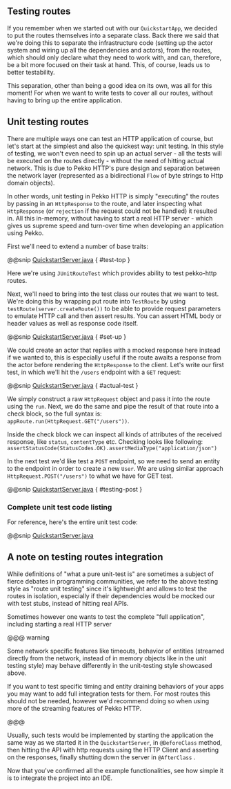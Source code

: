 Testing routes
--------------

If you remember when we started out with our `QuickstartApp`, we decided to put the routes themselves into a separate class. Back there we said that we're doing this to separate the infrastructure code (setting up the actor system and wiring up all the dependencies and actors), from the routes, which should only declare what they need to work with, and can, therefore, be a bit more focused on their task at hand. This, of course, leads us to better testability.

This separation, other than being a good idea on its own, was all for this moment! For when we want to write tests to cover all our routes, without having to bring up the entire application. 

## Unit testing routes

There are multiple ways one can test an HTTP application of course, but let's start at the simplest and also the quickest way: unit testing. In this style of testing, we won't even need to spin up an actual server - all the tests will be executed on the routes directly - without the need of hitting actual network. This is due to Pekko HTTP's pure design and separation between the network layer (represented as a bidirectional `Flow` of byte strings to Http domain objects).

In other words, unit testing in Pekko HTTP is simply "executing" the routes by passing in an `HttpResponse` to the route, and later inspecting what `HttpResponse` (or `rejection` if the request could not be handled) it resulted in. All this in-memory, without having to start a real HTTP server - which gives us supreme speed and turn-over time when developing an application using Pekko.

First we'll need to extend a number of base traits:

@@snip [QuickstartServer.java]($g8srctest$/java/$package$/UserRoutesTest.java) { #test-top }

Here we're using `JUnitRouteTest` which provides ability to test pekko-http routes.

Next, we'll need to bring into the test class our routes that we want to test. We're doing this by wrapping put route into `TestRoute` by using `testRoute(server.createRoute())` to be able to provide request parameters to emulate HTTP call and then assert results. You can assert HTML body or header values as well as response code itself.

@@snip [QuickstartServer.java]($g8srctest$/java/$package$/UserRoutesTest.java) { #set-up }

We could create an actor that replies with a mocked response here instead if we wanted to, this is especially useful if
the route awaits a response from the actor before rendering the `HttpResponse` to the client. 
Let's write our first test, in which we'll hit the `/users` endpoint with a `GET` request:

@@snip [QuickstartServer.java]($g8srctest$/java/$package$/UserRoutesTest.java) { #actual-test }

We simply construct a raw `HttpRequest` object and pass it into the route using the `run`.
Next, we do the same and pipe the result of that route into a check block, so the full syntax is:
`appRoute.run(HttpRequest.GET("/users"))`.

Inside the check block we can inspect all kinds of attributes of the received response, like `status`, `contentType` etc.
Checking looks like following: `assertStatusCode(StatusCodes.OK).assertMediaType("application/json")`

In the next test we'd like test a `POST` endpoint, so we need to send an entity to the endpoint in order to create a new
`User`. We are using similar approach `HttpRequest.POST("/users")` to what we have for GET test.

@@snip [QuickstartServer.java]($g8srctest$/java/$package$/UserRoutesTest.java) { #testing-post }

### Complete unit test code listing

For reference, here's the entire unit test code:

@@snip [QuickstartServer.java]($g8srctest$/java/$package$/UserRoutesTest.java)


## A note on testing routes integration

While definitions of "what a pure unit-test is" are sometimes a subject of fierce debates in programming communities, we refer to the above testing style as "route unit testing" since it's lightweight and allows to test the routes in isolation, especially if their dependencies would be mocked our with test stubs, instead of hitting real APIs.

Sometimes however one wants to test the complete "full application", including starting a real HTTP server

@@@ warning
  
  Some network specific features like timeouts, behavior of entities (streamed directly from the network, instead of in memory objects like in the unit testing style) may behave differently in the unit-testing style showcased above.
  
  If you want to test specific timing and entity draining behaviors of your apps you may want to add full integration tests for them. For most routes this should not be needed, however we'd recommend doing so when using more of the streaming features of Pekko HTTP.
  
@@@

Usually, such tests would be implemented by starting the application the same way as we started it in the `QuickstartServer`,
in `@BeforeClass` method, then hitting the API with http requests using the HTTP Client and asserting on the responses,
finally shutting down the server in `@AfterClass` .

Now that you've confirmed all the example functionalities, see how simple it is to integrate the project into an IDE.
